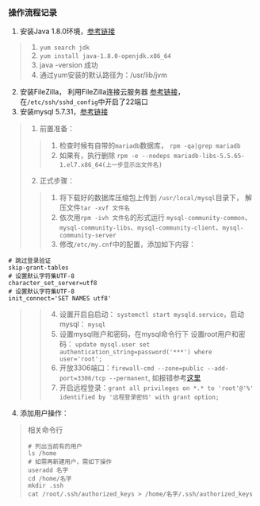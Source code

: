 ### 操作流程记录

1. 安装Java 1.8.0环境，[参考链接](https://www.cnblogs.com/wjup/p/11041274.html)
> 1. `yum search jdk`
> 2. `yum install java-1.8.0-openjdk.x86_64`
> 3. java -version 成功
> 4. 通过yum安装的默认路径为：/usr/lib/jvm

2. 安装FileZilla， 利用FileZilla连接云服务器 [参考链接](https://blog.csdn.net/sinat_33010325/article/details/80831170)，在`/etc/ssh/sshd_config`中开启了22端口
3. 安装mysql 5.7.31，[参考链接](https://www.cnblogs.com/lzhdonald/p/12511998.html)
> 1. 前置准备：  
> > 1. 检查时候有自带的`mariadb`数据库， `rpm -qa|grep mariadb`
> > 2. 如果有，执行删除 `rpm -e --nodeps mariadb-libs-5.5.65-1.el7.x86_64(上一步显示出文件名)`
> 2. 正式步骤：
> > 1. 将下载好的数据库压缩包上传到 `/usr/local/mysql`目录下， 解压文件`tar -xvf 文件名`
> > 2. 依次用`rpm -ivh 文件名`的形式运行 `mysql-community-common`、`mysql-community-libs`、`mysql-community-client`、`mysql-community-server`
> > 3. 修改`/etc/my.cnf`中的配置，添加如下内容：
```
# 跳过登录验证
skip-grant-tables
# 设置默认字符集UTF-8
character_set_server=utf8
# 设置默认字符集UTF-8
init_connect='SET NAMES utf8'
```
> > 4. 设置开启自启动： `systemctl start mysqld.service`，启动mysql： `mysql`
> > 5. 设置mysql账户和密码，在mysql命令行下 设置root用户和密码： `update mysql.user set authentication_string=password('***') where user='root';`
> > 6. 开放3306端口：`firewall-cmd --zone=public --add-port=3306/tcp --permanent`, 如报错参考[这里](https://www.cnblogs.com/rxbook/p/8110143.html)
> > 7. 开启远程登录：`grant all privileges on *.* to 'root'@'%' identified by '远程登录密码' with grant option;`

4. 添加用户操作：
> 相关命令行
> ```
> # 列出当前有的用户
> ls /home
> # 如需再新建用户，需如下操作
> useradd 名字
> cd /home/名字
> mkdir .ssh
> cat /root/.ssh/authorized_keys > /home/名字/.ssh/authorized_keys
> ```
